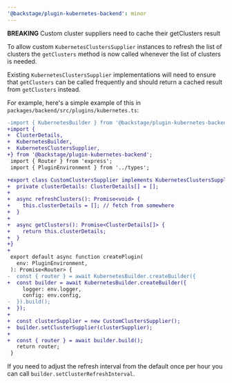 ```yaml
---
'@backstage/plugin-kubernetes-backend': minor
---
```


**BREAKING** Custom cluster suppliers need to cache their getClusters result

To allow custom `KubernetesClustersSupplier` instances to refresh the list of clusters
the `getClusters` method is now called whenever the list of clusters is needed.

Existing `KubernetesClustersSupplier` implementations will need to ensure that `getClusters`
can be called frequently and should return a cached result from `getClusters` instead.

For example, here's a simple example of this in `packages/backend/src/plugins/kubernetes.ts`:

```diff
-import { KubernetesBuilder } from '@backstage/plugin-kubernetes-backend';
+import {
+  ClusterDetails,
+  KubernetesBuilder,
+  KubernetesClustersSupplier,
+} from '@backstage/plugin-kubernetes-backend';
 import { Router } from 'express';
 import { PluginEnvironment } from '../types';

+export class CustomClustersSupplier implements KubernetesClustersSupplier {
+  private clusterDetails: ClusterDetails[] = [];
+
+  async refreshClusters(): Promise<void> {
+    this.clusterDetails = []; // fetch from somewhere
+  }
+
+  async getClusters(): Promise<ClusterDetails[]> {
+    return this.clusterDetails;
+  }
+}
+
 export default async function createPlugin(
   env: PluginEnvironment,
 ): Promise<Router> {
-  const { router } = await KubernetesBuilder.createBuilder({
+  const builder = await KubernetesBuilder.createBuilder({
     logger: env.logger,
     config: env.config,
-  }).build();
+  });
+
+  const clusterSupplier = new CustomClustersSupplier();
+  builder.setClusterSupplier(clusterSupplier);
+
+  const { router } = await builder.build();
   return router;
 }
```

If you need to adjust the refresh interval from the default once per hour
you can call `builder.setClusterRefreshInterval`.
